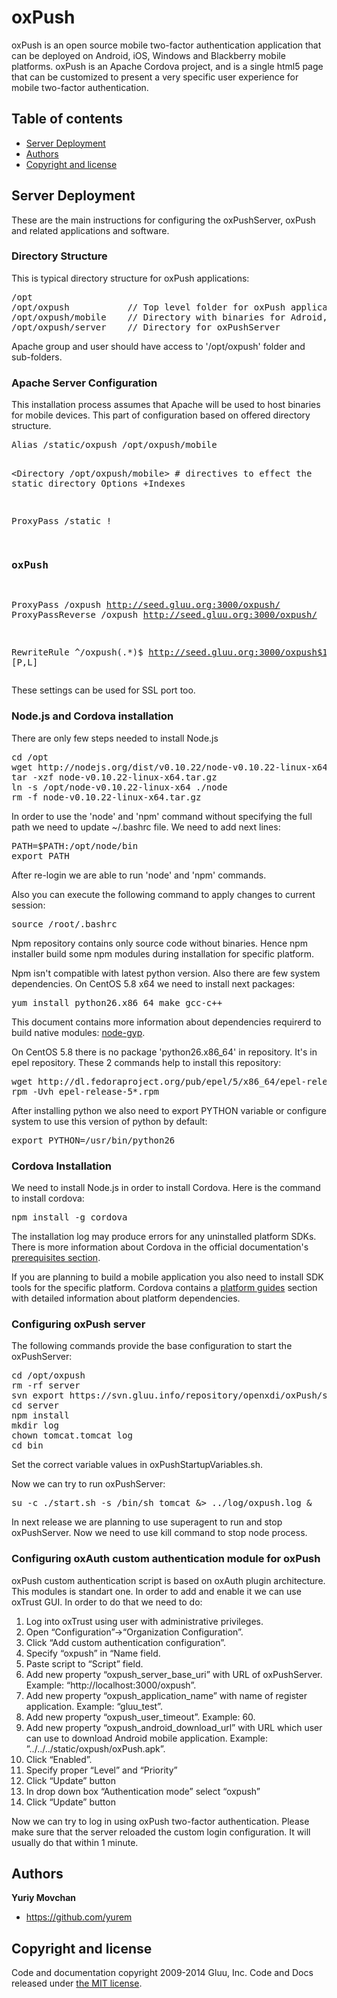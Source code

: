 oxPush
======
<p>oxPush is an open source mobile two-factor authentication application that can be deployed on Android, iOS, Windows and Blackberry mobile platforms. oxPush is an Apache Cordova project, and is a single html5 page that can be customized to present a very specific user experience for mobile two-factor authentication.</p>
<h2><a name="table-of-contents" class="anchor" href="#table-of-contents"><span class="octicon octicon-link"></span></a>Table of contents</h2>
<ul>
<li><a href="#server-deployment">Server Deployment</a></li>
<li><a href="#authors">Authors</a></li>
<li><a href="#copyright-and-license">Copyright and license</a></li>
</ul>
<h2><a name="quick-start" class="anchor" href="#server-deployment"><span class="octicon octicon-link"></span></a>Server Deployment</h2>
<p>These are the main instructions for configuring the oxPushServer, oxPush and related applications and software.</p>
<h3>Directory Structure</h3>
<p>This is typical directory structure for oxPush applications:</p>
<div class="highlight highlight-bash"><pre><span class="c">/opt
/opt/oxpush           // Top level folder for oxPush applications
/opt/oxpush/mobile    // Directory with binaries for Adroid, iOS, Windows Phone, etc...
/opt/oxpush/server    // Directory for oxPushServer
</pre></div>
<p>Apache group and user should have access to '/opt/oxpush' folder and sub-folders.</p>
<h3>Apache Server Configuration</h3>
<p>This installation process assumes that Apache will be used to host binaries for mobile devices. This part of configuration based on offered directory structure.</p>
<div class="highlight highlight-bash"><pre><span class="c">Alias /static/oxpush /opt/oxpush/mobile

<Directory /opt/oxpush/mobile>
    # directives to effect the static directory
    Options +Indexes
</Directory>

ProxyPass /static !

### oxPush
ProxyPass        /oxpush http://seed.gluu.org:3000/oxpush/
ProxyPassReverse /oxpush http://seed.gluu.org:3000/oxpush/

RewriteRule ^/oxpush(.*)$  http://seed.gluu.org:3000/oxpush$1 [P,L]
</pre></div>
<p>These settings can be used for SSL port too.</p>
<h3>Node.js and Cordova installation</h3>
<p>There are only few steps needed to install Node.js</p>
<div class="highlight highlight-bash"><pre><span class="c">cd /opt
wget http://nodejs.org/dist/v0.10.22/node-v0.10.22-linux-x64.tar.gz
tar -xzf node-v0.10.22-linux-x64.tar.gz
ln -s /opt/node-v0.10.22-linux-x64 ./node
rm -f node-v0.10.22-linux-x64.tar.gz
</pre></div>
<p>In order to use the 'node' and 'npm' command without specifying the full path we need to update ~/.bashrc file. We need to add next lines:</p>
<div class="highlight highlight-bash"><pre><span class="c">PATH=$PATH:/opt/node/bin
export PATH
</pre></div>
<p>After re-login we are able to run 'node' and 'npm' commands.</p>
<p>Also you can execute the following command to apply changes to current session:</p>
<div class="highlight highlight-bash"><pre><span class="c">source /root/.bashrc
</pre></div>
<p>Npm repository contains only source code without binaries. Hence npm installer build some npm modules during installation for specific platform.</p>
<p>Npm isn't compatible with latest python version. Also there are few system dependencies. On CentOS 5.8 x64 we need to install next packages:</p>
<div class="highlight highlight-bash"><pre><span class="c">yum install python26.x86_64 make gcc-c++
</pre></div>
<p>This document contains more information about dependencies requirerd to build native modules: <a href="https://github.com/TooTallNate/node-gyp">node-gyp</a>.</p>
<p>On CentOS 5.8 there is no package 'python26.x86_64' in repository. It's in epel repository. These 2 commands help to install this repository:</p>
<div class="highlight highlight-bash"><pre><span class="c">wget http://dl.fedoraproject.org/pub/epel/5/x86_64/epel-release-5-4.noarch.rpm
rpm -Uvh epel-release-5*.rpm
</pre></div>
<p>After installing python we also need to export PYTHON variable or configure system to use this version of python by default:</p>
<div class="highlight highlight-bash"><pre><span class="c">export PYTHON=/usr/bin/python26
</pre></div>
<h3>Cordova Installation</h3>
<p>We need to install Node.js in order to install Cordova. Here is the command to install cordova:</p>
<div class="highlight highlight-bash"><pre><span class="c">npm install -g cordova
</pre></div>
<p>The installation log may produce errors for any uninstalled platform SDKs. There is more information about Cordova in the official documentation's <a href="http://cordova.apache.org/docs/en/edge/guide_cli_index.md.html#The%20Command-Line%20Interface">prerequisites section</a>.</p>
<p>If you are planning to build a mobile application you also need to install SDK tools for the specific platform. Cordova contains a <a href="http://cordova.apache.org/docs/en/edge/guide_platforms_index.md.html#Platform%20Guides">platform guides</a> section with detailed information about platform dependencies.</p>
<h3>Configuring oxPush server</h3>
<p>The following commands provide the base configuration to start the oxPushServer:</p>
<div class="highlight highlight-bash"><pre><span class="c">cd /opt/oxpush
rm -rf server
svn export https://svn.gluu.info/repository/openxdi/oxPush/server
cd server
npm install
mkdir log
chown tomcat.tomcat log
cd bin
</pre></div>
<p>Set the correct variable values in oxPushStartupVariables.sh.</p>
<p>Now we can try to run oxPushServer:</p>
<div class="highlight highlight-bash"><pre><span class="c">su -c ./start.sh -s /bin/sh tomcat &> ../log/oxpush.log &
</pre></div>
<p>In next release we are planning to use superagent to run and stop oxPushServer. Now we need to use kill command to stop node process.</p>
<h3>Configuring oxAuth custom authentication module for oxPush</h3>
<p>oxPush custom authentication script is based on oxAuth plugin architecture. This modules is standart one. In order to add and enable it we can use oxTrust GUI. In order to do that we need to do:</p>
<ol>
<li>Log into oxTrust using user with administrative privileges.</li>
<li>Open “Configuration”→“Organization Configuration”.</li>
<li>Click “Add custom authentication configuration”.</li>
<li>Specify “oxpush” in “Name field.</li>
<li>Paste script to “Script” field.</li>
<li>Add new property “oxpush_server_base_uri” with URL of oxPushServer. Example: “http://localhost:3000/oxpush”.</li>
<li>Add new property “oxpush_application_name” with name of register application. Example: “gluu_test”.</li>
<li>Add new property “oxpush_user_timeout”. Example: 60.</li>
<li>Add new property “oxpush_android_download_url” with URL which user can use to download Android mobile application. Example: ”../../../static/oxpush/oxPush.apk”.</li>
<li>Click “Enabled”.</li>
<li>Specify proper “Level” and “Priority”</li>
<li>Click “Update” button</li>
<li>In drop down box “Authentication mode” select “oxpush”</li>
<li>Click “Update” button</li>
</ol>
<p>Now we can try to log in using oxPush two-factor authentication. Please make sure that the server reloaded the custom login configuration. It will usually do that within 1 minute.</p>
<h2><a name="quick-start" class="anchor" href="#authors"><span class="octicon octicon-link"></span></a>Authors</h2>
<p><strong>Yuriy Movchan</strong></p>

<ul>
<li><a href="http://github.com/mdo">https://github.com/yurem</a></li>
</ul>
<h2><a name="copyright-and-license" class="anchor" href="#copyright-and-license"><span class="octicon octicon-link"></span></a>Copyright and license</h2>

<p>Code and documentation copyright 2009-2014 Gluu, Inc. Code and Docs released under <a href="https://github.com/GluuFederation/OX/blob/master/LICENSE">the MIT license</a>.</p>


